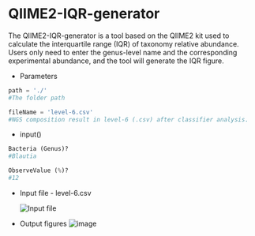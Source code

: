 # QIIME2-IQR-generator
The QIIME2-IQR-generator is a tool based on the QIIME2 kit used to calculate the interquartile range (IQR) of taxonomy relative abundance. Users only need to enter the genus-level name and the corresponding experimental abundance, and the tool will generate the IQR figure.

- Parameters

``` python
path = './'
#The folder path

fileName = 'level-6.csv'  
#NGS composition result in level-6 (.csv) after classifier analysis.
```

- input()

``` python
Bacteria (Genus)?
#Blautia

ObserveValue (%)? 
#12

```
- Input file - level-6.csv

    ![Input file](https://user-images.githubusercontent.com/81002817/179383739-ac797212-2376-4688-b992-cdb32e53ede1.png "Input file")

- Output figures
    ![image](https://github.com/ba2c7yoyo/NTGS/assets/81002817/59b907a1-046d-44f9-91f3-4e8cde459cee)

